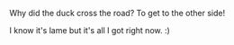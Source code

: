 Why did the duck cross the road?
To get to the other side!

I know it's lame but it's all I got right now. :)
